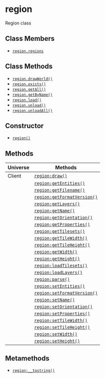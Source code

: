 region
======

Region class

Class Members
-------------

* [`region.regions`](api/region.regions)

Class Methods
-------------

* [`region.drawWorld()`](api/region.drawWorld)
* [`region.exists()`](api/region.exists)
* [`region.getAll()`](api/region.getAll)
* [`region.getByName()`](api/region.getByName)
* [`region.load()`](api/region.load)
* [`region.unload()`](api/region.unload)
* [`region.unloadAll()`](api/region.unloadAll)

Constructor
-----------

* [`region()`](api/region.region)

Methods
-------

| Universe  | Methods                                                    |
| --------- | ---------------------------------------------------------- |
| Client    | [`region:draw()`](api/region.draw)                         |
|           | [`region:getEntities()`](api/region.getEntities)           |
|           | [`region:getFilename()`](api/region.getFilename)           |
|           | [`region:getFormatVersion()`](api/region.getFormatVersion) |
|           | [`region:getLayers()`](api/region.getLayers)               |
|           | [`region:getName()`](api/region.getName)                   |
|           | [`region:getOrientation()`](api/region.getOrientation)     |
|           | [`region:getProperties()`](api/region.getProperties)       |
|           | [`region:getTilesets()`](api/region.getTilesets)           |
|           | [`region:getTileWidth()`](api/region.getTileWidth)         |
|           | [`region:getTileHeight()`](api/region.getTileHeight)       |
|           | [`region:getWidth()`](api/region.getWidth)                 |
|           | [`region:getHeight()`](api/region.getHeight)               |
|           | [`region:loadTilesets()`](api/region.loadTilesets)         |
|           | [`region:loadLayers()`](api/region.loadLayers)             |
|           | [`region:parse()`](api/region.parse)                       |
|           | [`region:setEntities()`](api/region.setEntities)           |
|           | [`region:setFormatVersion()`](api/region.setFormatVersion) |
|           | [`region:setName()`](api/region.setName)                   |
|           | [`region:setOrientation()`](api/region.setOrientation)     |
|           | [`region:setProperties()`](api/region.setProperties)       |
|           | [`region:setTileWidth()`](api/region.setTileWidth)         |
|           | [`region:setTileHeight()`](api/region.setTileHeight)       |
|           | [`region:setWidth()`](api/region.setWidth)                 |
|           | [`region:setHeight()`](api/region.setHeight)               |

Metamethods
-----------

* [`region:__tostring()`](api/region.__tostring)
